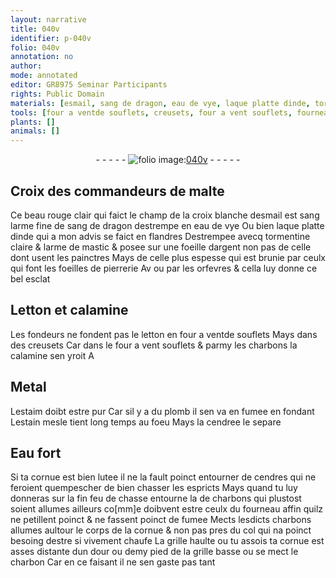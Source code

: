 ```yaml
---
layout: narrative
title: 040v
identifier: p-040v
folio: 040v
annotation: no
author:
mode: annotated
editor: GR8975 Seminar Participants
rights: Public Domain
materials: [esmail, sang de dragon, eau de vye, laque platte dinde, tormentine claire, larme de mastic, argent, Letton, calamine, letton, charbons, Metal, estaim, plomb, estain, cendree, Eau fort, lutee, cendres, charbon]
tools: [four a ventde souflets, creusets, four a vent souflets, fourneau]
plants: []
animals: []
---
```


<div class="folio" align="center">- - - - - <a href="http://gallica.bnf.fr/ark:/12148/btv1b10500001g/f86.image" target="_blank"><img src="https://cu-mkp.github.io/2017-workshop-edition/assets/photo-icon.png" alt="folio image: " style="display:inline-block; margin-bottom:-3px;"/>040v</a> - - - - - </div>    

## Croix des <span class="pro">commandeurs de <span class="pl">malte</span></span>

 
Ce beau rouge clair qui faict le champ de la croix blanche d<span class="m">esmail</span> est sang larme fine de <span class="m">sang de dragon</span> destrempe en <span class="m">eau de vye</span> Ou bien <span class="m">laque platte d<span class="pl">inde</span></span> qui a mon advis se faict en <span class="pl">flandres</span> Destrempee avecq <span class="m">tormentine claire</span> & <span class="m">larme de mastic</span> & posee sur une foeille d<span class="m">argent</span> non pas de celle dont usent les <span class="pro">painctres</span> Mays de celle plus espesse qui est brunie par <span class="pro">ceulx qui font les foeilles de pierrerie</span> Av ou par les <span class="pro">orfevres</span> & cella luy donne ce bel esclat
   

## <span class="m">Letton</span> et <span class="m">calamine</span>

 
Les <span class="pro">fondeurs</span> ne fondent pas le <span class="m">letton</span> en <span class="tl">four a ventde souflets</span> Mays dans des <span class="tl">creusets</span> Car dans le <span class="tl">four a vent souflets</span> & parmy les <span class="m">charbons</span> la <span class="m">calamine</span> sen yroit A
   

## <span class="m">Metal</span>

 
L<span class="m">estaim</span> doibt estre pur Car sil y a du <span class="m">plomb</span> il sen va en fumee en fondant L<span class="m">estain</span> mesle tient long temps au foeu Mays la <span class="m">cendree</span> le separe
   

## <span class="m">Eau fort</span>

 
Si ta cornue est bien <span class="m">lutee</span> il ne la fault poinct entourner de <span class="m">cendres</span> qui ne feroient quempescher de bien chasser les espricts Mays quand tu luy donneras sur la fin feu de chasse entourne la de <span class="m">charbons</span> qui plustost soient allumes ailleurs co[mm]e doibvent estre ceulx du <span class="tl">fourneau</span> affin quilz ne petillent poinct & ne fassent poinct de fumee Mects lesdicts <span class="m">charbons</span> allumes aultour le corps de la cornue & non pas pres du col qui na poinct besoing destre si vivement chaufe La grille haulte ou tu assois ta cornue est asses distante dun <span class="ms">dour</span> ou demy <span class="ms">pied</span> de la grille basse ou se mect le <span class="m">charbon</span> Car en ce faisant il ne sen gaste pas tant
 